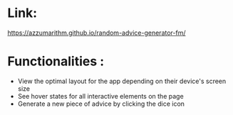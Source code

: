 # Link:
https://azzumarithm.github.io/random-advice-generator-fm/

# Functionalities :

- View the optimal layout for the app depending on their device's screen size
- See hover states for all interactive elements on the page
- Generate a new piece of advice by clicking the dice icon
